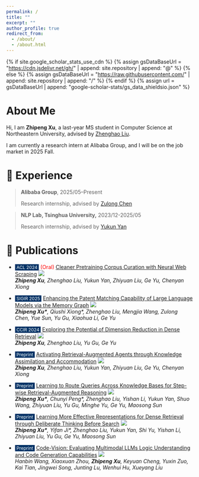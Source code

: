 ```yaml
---
permalink: /
title: ""
excerpt: ""
author_profile: true
redirect_from: 
  - /about/
  - /about.html
---
```


{% if site.google_scholar_stats_use_cdn %}
{% assign gsDataBaseUrl = "https://cdn.jsdelivr.net/gh/" | append: site.repository | append: "@" %}
{% else %}
{% assign gsDataBaseUrl = "https://raw.githubusercontent.com/" | append: site.repository | append: "/" %}
{% endif %}
{% assign url = gsDataBaseUrl | append: "google-scholar-stats/gs_data_shieldsio.json" %}

<span class='anchor' id='about-me'></span>

# About Me

Hi, I am **Zhipeng Xu**, a last-year MS student in Computer Science at Northeastern University, advised by [Zhenghao Liu](https://edwardzh.github.io/).

I am currently a research intern at Alibaba Group, and I will be on the job market in 2025 Fall.

# 🔬 Experience

> **Alibaba Group**, 2025/05–Present
>
> Research internship, advised by [Zulong Chen](https://scholar.google.com/citations?user=nUVmSqUAAAAJ&hl=zh-CN)

> **NLP Lab, Tsinghua University,** 2023/12-2025/05
>
> Research internship, advised by [Yukun Yan](https://scholar.google.com/citations?user=B88nSvIAAAAJ&hl=zh-CN)

# 📝 Publications 

- <span style="background-color: #003366; color: white; padding: 1px 4px; font-size: 12px;">ACL 2024</span> <span style="color:red">(Oral)</span>  [Cleaner Pretraining Corpus Curation with Neural Web Scraping](https://arxiv.org/abs/2402.14652)  ![](https://img.shields.io/github/stars/OpenMatch/NeuScraper?style=social&label=Stars)    
  ***Zhipeng Xu**, Zhenghao Liu, Yukun Yan, Zhiyuan Liu, Ge Yu, Chenyan Xiong*
- <span style="background-color: #003366; color: white; padding: 1px 4px; font-size: 12px;">SIGIR 2025</span>  [Enhancing the Patent Matching Capability of Large Language Models via the Memory Graph](https://arxiv.org/abs/2504.14845)  ![](https://img.shields.io/github/stars/NEUIR/MemGraph?style=social&label=Stars)    
  ***Zhipeng Xu\***, Qiushi Xiong\*, Zhenghao Liu, Mengjia Wang, Zulong Chen, Yue Sun, Yu Gu, Xiaohua Li, Ge Yu*
- <span style="background-color: #003366; color: white; padding: 1px 4px; font-size: 12px;">CCIR 2024</span>  [Exploring the Potential of Dimension Reduction in Dense Retrieval](https://link.springer.com/chapter/10.1007/978-981-96-1710-4_6) ![](https://img.shields.io/github/stars/NEUIR/ConAE?style=social&label=Stars)    
  ***Zhipeng Xu**, Zhenghao Liu, Yu Gu, Ge Yu* 
- <span style="background-color: #003366; color: white; padding: 1px 4px; font-size: 12px;">Preprint</span>  [Activating Retrieval-Augmented Agents through Knowledge Assimilation and Accommodation](https://arxiv.org/abs/2402.13547)  ![](https://img.shields.io/github/stars/OpenMatch/ActiveRAG?style=social&label=Stars)    
  ***Zhipeng Xu**, Zhenghao Liu, Yukun Yan, Zhiyuan Liu, Ge Yu, Chenyan Xiong*
- <span style="background-color: #003366; color: white; padding: 1px 4px; font-size: 12px;">Preprint</span> [Learning to Route Queries Across Knowledge Bases for Step-wise Retrieval-Augmented Reasoning](https://arxiv.org/abs/2505.22095) ![](https://img.shields.io/github/stars/OpenBMB/R1-Router?style=social&label=Stars)   
  ***Zhipeng Xu\***, Chunyi Peng\*, Zhenghao Liu, Yishan Li, Yukun Yan, Shuo Wang, Zhiyuan Liu, Yu Gu, Minghe Yu, Ge Yu, Maosong Sun*
- <span style="background-color: #003366; color: white; padding: 1px 4px; font-size: 12px;">Preprint</span>  [Learning More Effective Representations for Dense Retrieval through Deliberate Thinking Before Search](https://arxiv.org/pdf/2502.12974) ![](https://img.shields.io/github/stars/OpenBMB/Debater?style=social&label=Stars)   
  ***Zhipeng Xu\***, Yifan Ji\*, Zhenghao Liu, Yukun Yan, Shi Yu, Yishan Li, Zhiyuan Liu, Yu Gu, Ge Yu, Maosong Sun*

- <span style="background-color: #003366; color: white; padding: 1px 4px; font-size: 12px;">Preprint</span>  [Code-Vision: Evaluating Multimodal LLMs Logic Understanding and Code Generation Capabilities](https://arxiv.org/abs/2502.11829)  ![](https://img.shields.io/github/stars/wanghanbinpanda/CodeVision?style=social&label=Stars)    
  *Hanbin Wang, Xiaoxuan Zhou, **Zhipeng Xu**, Keyuan Cheng, Yuxin Zuo, Kai Tian, Jingwei Song, Junting Lu, Wenhui Hu, Xueyang Liu*



